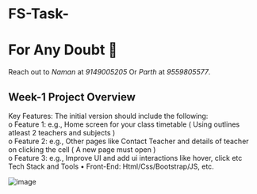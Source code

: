 # FS-Task-

# For Any Doubt 💬

Reach out to *Naman* at *9149005205* Or *Parth* at *9559805577*.

## Week-1 Project Overview
Key Features: The initial version should include the following: <br>
o	Feature 1: e.g., Home screen for your class timetable ( Using outlines atleast 2 teachers and subjects ) <br>
o	Feature 2: e.g., Other pages like Contact Teacher and details of teacher on clicking the cell ( A new page must open ) <br>
o	Feature 3: e.g., Improve UI and add ui interactions like hover, click etc <br>
Tech Stack and Tools
•	Front-End: Html/Css/Bootstrap/JS, etc.

![image](https://github.com/user-attachments/assets/51ed2eea-253a-436a-b37a-25988ab6081f)
